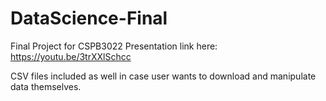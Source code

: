 # DataScience-Final
Final Project for CSPB3022
Presentation link here: https://youtu.be/3trXXlSchcc

CSV files included as well in case user wants to download and manipulate data themselves. 
